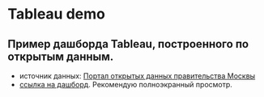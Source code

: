 # Tableau demo

## Пример дашборда Tableau, построенного по открытым данным.

+ источник данных: [Портал открытых данных правительства Москвы](https://data.mos.ru/opendata/obshchestvennoe-pitanie-v-moskve/data/table?versionNumber=1&releaseNumber=19)
+ [ссылка на дашборд](https://public.tableau.com/profile/alex.zabelkin#!/vizhome/mos-rest-2020-july/simplestory). Рекомендую полноэкранный просмотр.
